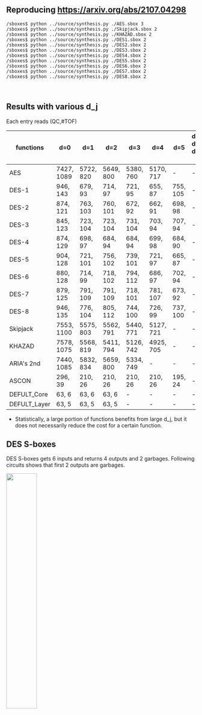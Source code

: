 ## Reproducing https://arxiv.org/abs/2107.04298

```
/sboxes$ python ../source/synthesis.py ./AES.sbox 3
/sboxes$ python ../source/synthesis.py ./Skipjack.sbox 2
/sboxes$ python ../source/synthesis.py ./KHAZAD.sbox 2
/sboxes$ python ../source/synthesis.py ./DES1.sbox 2
/sboxes$ python ../source/synthesis.py ./DES2.sbox 2
/sboxes$ python ../source/synthesis.py ./DES3.sbox 2
/sboxes$ python ../source/synthesis.py ./DES4.sbox 2
/sboxes$ python ../source/synthesis.py ./DES5.sbox 2
/sboxes$ python ../source/synthesis.py ./DES6.sbox 2
/sboxes$ python ../source/synthesis.py ./DES7.sbox 2
/sboxes$ python ../source/synthesis.py ./DES8.sbox 2
```

</br>

## Results with various d_j
Each entry reads (QC,#TOF)  

|  functions |      d=0      |      d=1      |      d=2      |      d=3      |      d=4      |      d=5      | d_8=3, d_7=4, d_6=5, ... |
|    ----    |      ----     |     ----      |     ----      |     ----      |     ----      |       -       |         ----             |
|    AES     | 7427, 1089    | 5722, 820     | 5649, 800     | 5380, 760     | 5170, 717     |       -       |            -             | 
|   DES-1    | 946, 143      | 679, 93       | 714, 97       | 721, 95       | 655, 87       | 755, 105      |            -             |
|   DES-2    | 874, 121      | 763, 103      | 760, 101      | 672, 92       | 662, 91       | 698, 98       |            -             |
|   DES-3    | 845, 123      | 723, 104      | 723, 104      | 731, 104      | 703, 94       | 707, 94       |            -             |
|   DES-4    | 874, 129      | 698, 97       | 684, 94       | 684, 94       | 699, 98       | 684, 90       |            -             |
|   DES-5    | 904, 128      | 721, 101      | 756, 102      | 739, 101      | 721, 97       | 665, 87       |            -             |
|   DES-6    | 880, 128      | 714, 99       | 718, 102      | 794, 112      | 686, 97       | 702, 94       |            -             |
|   DES-7    | 879, 125      | 791, 109      | 791, 109      | 718, 101      | 781, 107      | 673, 92       |            -             |
|   DES-8    | 946, 135      | 776, 104      | 805, 112      | 744, 100      | 726, 99       | 737, 100      |            -             |
|  Skipjack  | 7553, 1100    | 5575, 803     | 5562, 791     | 5440, 771     | 5127, 721     |       -       |            -             |
|   KHAZAD   | 7578, 1075    | 5568, 819     | 5411, 794     | 5126, 742     | 4925, 705     |       -       |            -             |
| ARIA's 2nd | 7440, 1085    | 5832, 834     | 5659, 800     | 5334, 749     |       -       |       -       |            -             |
|   ASCON    | 296, 39       | 210, 26       | 210, 26       | 210, 26       | 210, 26       | 195, 24       |            -             |
|DEFULT_Core | 63, 6         | 63, 6         | 63, 6         |       -       |       -       |       -       |            -             |
|DEFULT_Layer| 63, 5         | 63, 5         | 63, 5         |       -       |       -       |       -       |            -             |


* Statistically, a large portion of functions benefits from large d_j, but it does not necessarily reduce the cost for a certain function.

## DES S-boxes
DES S-boxes gets 6 inputs and returns 4 outputs and 2 garbages.
Following circuits shows that first 2 outputs are garbages.

<img src="./DES1_out.bmp" width="40%"/>
